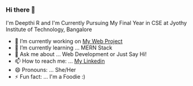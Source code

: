 ### Hi there 👋
I'm Deepthi R and I'm Currently Pursuing My Final Year in CSE at Jyothy Institute of Technology, Bangalore

- 🔭 I’m currently working on [My Web Project](https://github.com/deepthiir/JIT-Learning-Admin)
- 🌱 I’m currently learning ... MERN Stack
- 💬 Ask me about ... Web Development or Just Say Hi!
- 📫 How to reach me: ... [My Linkedin](https://www.linkedin.com/in/deepthiravichandra)
- 😄 Pronouns: ... She/Her
- ⚡ Fun fact: ... I'm a Foodie :)

